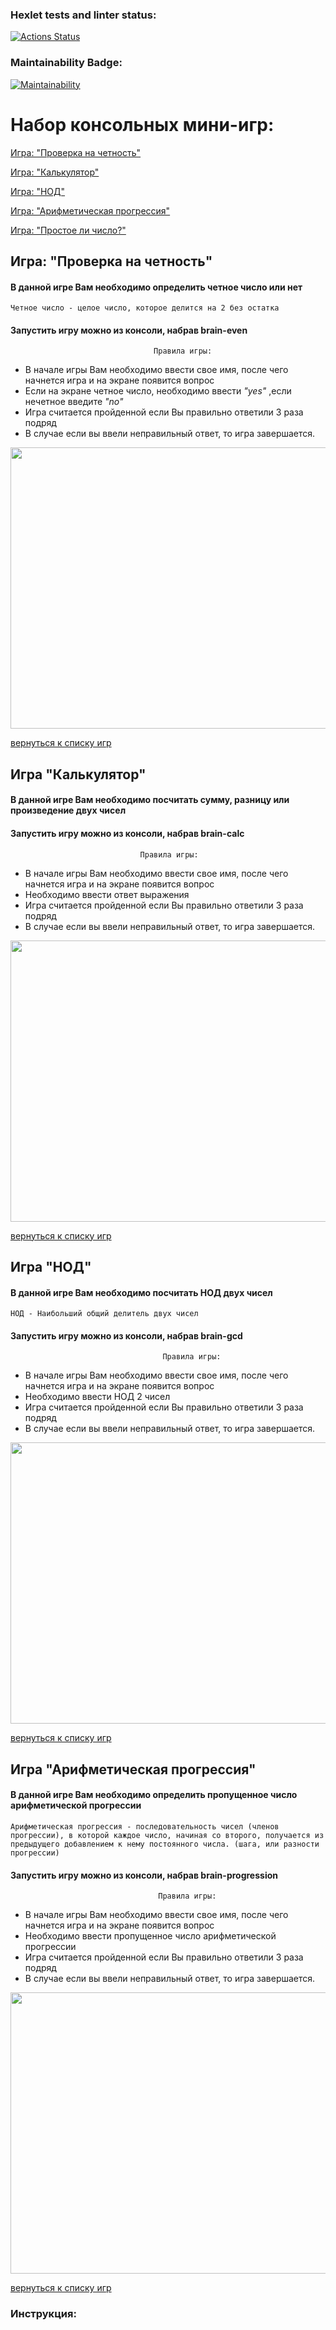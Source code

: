 ### Hexlet tests and linter status:
[![Actions Status](https://github.com/minoko86/python-project-49/workflows/hexlet-check/badge.svg)](https://github.com/minoko86/python-project-49/actions)
### Maintainability Badge:
[![Maintainability](https://api.codeclimate.com/v1/badges/7e6161e23cf9cd388603/maintainability)](https://codeclimate.com/github/minoko86/python-project-49/maintainability)
<a name="list_of_games"></a>

# Набор консольных мини-игр:
[Игра: "Проверка на четность"](#brain-even)

[Игра: "Калькулятор"](#brain-calc)

[Игра: "НОД"](#brain-gcl)

[Игра: "Арифметическая прогрессия"](#brain-progression)

[Игра: "Простое ли число?"](#brain-prime)

<a name="brain-even"></a>
## Игра: "Проверка на четность"
#### В данной игре Вам необходимо определить четное число или нет
`Четное число - целое число, которое делится на 2 без остатка`
#### Запустить игру можно из консоли, набрав brain-even

                                    Правила игры:
- В начале игры Вам необходимо  ввести свое имя, после чего  начнется игра и на экране появится вопрос
- Если на экране четное число, необходимо ввести *"yes"* ,если нечетное введите *"no"*
- Игра считается пройденной если Вы правильно ответили 3 раза подряд
- В случае если вы ввели неправильный ответ, то игра завершается.

<a href="https://asciinema.org/a/Now5oROOIXFuspplbetGXudYC" target="_blank"><img src="https://asciinema.org/a/Now5oROOIXFuspplbetGXudYC.svg" width="800" height="450" /></a>

[вернуться к списку игр](#list_of_games)
<a name="brain-calc"></a>
## Игра "Калькулятор"
#### В данной игре Вам необходимо посчитать сумму, разницу или произведение двух чисел
#### Запустить игру можно из консоли, набрав brain-calc

                                 Правила игры:
- В начале игры Вам необходимо  ввести свое имя, после чего  начнется игра и на экране появится вопрос
- Необходимо ввести ответ выражения
- Игра считается пройденной если Вы правильно ответили 3 раза подряд
- В случае если вы ввели неправильный ответ, то игра завершается.

<a href="https://asciinema.org/a/XNq27OBWG1I4HWfGD3XCVQm1u?autoplay=1" target="_blank"><img src="https://asciinema.org/a/XNq27OBWG1I4HWfGD3XCVQm1u.svg" width="800" height="450"  /></a>

[вернуться к списку игр](#list_of_games)

<a name="brain-gcl"></a>
## Игра "НОД"
#### В данной игре Вам необходимо посчитать НОД двух чисел
`НОД - Наибольший общий делитель двух чисел` 
#### Запустить игру можно из консоли, набрав brain-gcd


                                      Правила игры:
- В начале игры Вам необходимо  ввести свое имя, после чего  начнется игра и на экране появится вопрос
- Необходимо ввести НОД 2 чисел
- Игра считается пройденной если Вы правильно ответили 3 раза подряд
- В случае если вы ввели неправильный ответ, то игра завершается.

<a href="https://asciinema.org/a/wtp1Cenug6tEA9nXiq1boG7sJ" target="_blank"><img src="https://asciinema.org/a/wtp1Cenug6tEA9nXiq1boG7sJ.svg" width="800" height="450" /></a>

[вернуться к списку игр](#list_of_games)

<a name="brain-progression"></a>
## Игра "Арифметическая прогрессия"
#### В данной игре Вам необходимо определить пропущенное число арифметической прогрессии
`Арифметическая прогрессия - последовательность чисел (членов прогрессии), в которой каждое число, начиная со второго, получается из предыдущего добавлением к нему постоянного числа. (шага, или разности прогрессии)`
#### Запустить игру можно из консоли, набрав brain-progression


                                     Правила игры:
- В начале игры Вам необходимо  ввести свое имя, после чего  начнется игра и на экране появится вопрос
- Необходимо ввести пропущенное число арифметической прогрессии
- Игра считается пройденной если Вы правильно ответили 3 раза подряд
- В случае если вы ввели неправильный ответ, то игра завершается.

<a href="https://asciinema.org/a/7NDDoCKmArrKy91hwKPLQenY5" target="_blank"><img src="https://asciinema.org/a/7NDDoCKmArrKy91hwKPLQenY5.svg" width="800" height="450" /></a>


[вернуться к списку игр](#list_of_games)

### Инструкция:

